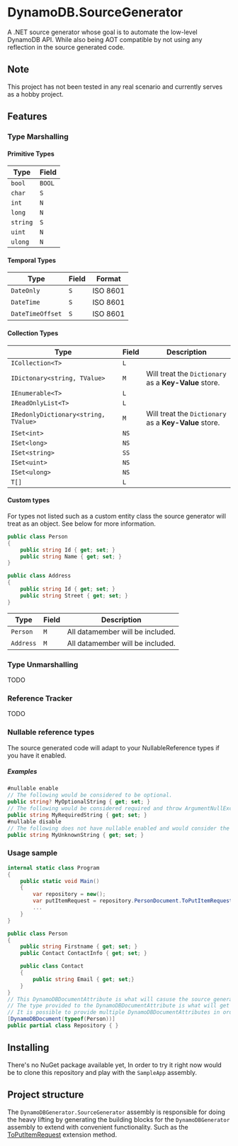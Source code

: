# DynamoDB.SourceGenerator

A .NET source generator whose goal is to automate the low-level DynamoDB API. 
While also being AOT compatible by not using any reflection in the source generated code.

## Note

This project has not been tested in any real scenario and currently serves as a hobby project.

## Features

### Type Marshalling

#### Primitive Types

| Type            | Field       |
| ---             | ---         |
| `bool`          | `BOOL`      |
| `char`          | `S`         |
| `int`           | `N`         |
| `long`          | `N`         |
| `string`        | `S`         |
| `uint`          | `N`         |
| `ulong`         | `N`         |

#### Temporal Types

| Type            | Field       | Format    |
| ---             | ---         | ---       |
| `DateOnly`      | `S`         | ISO 8601  |
| `DateTime`      | `S`         | ISO 8601  |
| `DateTimeOffset`| `S`         | ISO 8601  |

#### Collection Types

| Type                                  | Field       | Description                                           |
| ---                                   | ---         |-------------------------------------------------------|
| `ICollection<T>`                      | `L`         |                                                       |
| `IDictonary<string, TValue>`          | `M`         | Will treat the `Dictionary` as a **Key-Value** store. |
| `IEnumerable<T>`                      | `L`         |                                                       |
| `IReadOnlyList<T>`                    | `L`         |                                                       |
| `IRedonlyDictionary<string, TValue>`  | `M`         | Will treat the `Dictionary` as a **Key-Value** store. |
| `ISet<int>`                           | `NS`        |                                                       |
| `ISet<long>`                          | `NS`        |                                                       |
| `ISet<string>`                        | `SS`        |                                                       |
| `ISet<uint>`                          | `NS`        |                                                       |
| `ISet<ulong>`                         | `NS`        |                                                       |
| `T[]`                                 | `L`         |                                                       |

#### Custom types
For types not listed such as a custom entity class the source generator will treat as an object.
See below for more information.

```csharp
public class Person 
{
    public string Id { get; set; }
    public string Name { get; set; }
}

public class Address 
{
    public string Id { get; set; }
    public string Street { get; set; }
}
```

| Type      | Field       | Description                      |
|-----------| ---         |----------------------------------|
| `Person`  | `M`         | All datamember will be included. |
| `Address` | `M`         | All datamember will be included. |

### Type Unmarshalling

TODO

### Reference Tracker

TODO

### Nullable reference types
The source generated code will adapt to your NullableReference types if you have it enabled.

##### Examples
```csharp
#nullable enable
// The following would be considered to be optional.
public string? MyOptionalString { get; set; }
// The following would be considered required and throw ArgumentNullException if the value was not provided.
public string MyRequiredString { get; set; }
#nullable disable
// The following does not have nullable enabled and would consider the string to be optional.
public string MyUnknownString { get; set; }
```

### Usage sample

```csharp
internal static class Program
{
    public static void Main()
    {
        var repository = new();
        var putItemRequest = repository.PersonDocument.ToPutItemRequest(new Person());
        ...
    }
}

public class Person
{
    public string Firstname { get; set; }
    public Contact ContactInfo { get; set; }

    public class Contact
    {
        public string Email { get; set;}
    }
}
// This DynamoDBDocumentAttribute is what will casuse the source generation to kick in.
// The type provided to the DynamoDBDocumentAttribute is what will get functinality. 
// It is possible to provide multiple DynamoDBDocumentAttributes in order to have multiple types source generated.
[DynamoDBDocument(typeof(Person))]
public partial class Repository { }
```

## Installing

There's no NuGet package available yet, In order to try it right now would be to clone this repository and play with the `SampleApp` assembly.

## Project structure

The `DynamoDBGenerator.SourceGenerator` assembly is responsible for doing the heavy lifting by generating the building blocks for the `DynamoDBGenerator` assembly to extend with convenient functionality.
Such as the [ToPutItemRequest](https://github.com/inputfalken/DynamoDB.SourceGenerator/blob/main/DynamoDBGenerator/Extensions/IDynamoDbDocumentExtensions.cs#L10) extension method.
